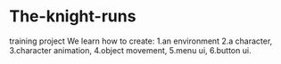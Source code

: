 # The-knight-runs
training project
We learn how to create:
1.an environment
2.a character, 
3.character animation,
4.object movement,
5.menu ui, 
6.button ui.
